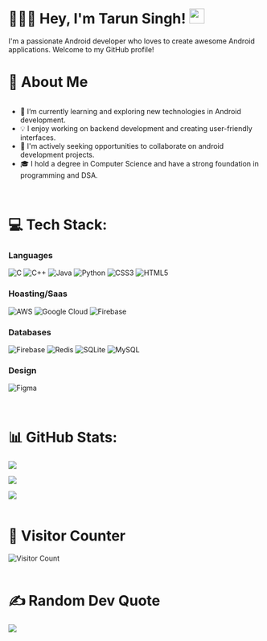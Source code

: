 <h1> 👨🏻‍💻 Hey, I'm Tarun Singh!  <img src="https://raw.githubusercontent.com/aemmadi/aemmadi/master/wave.gif" width="30px"></h1>
I'm a passionate Android developer who loves to create awesome Android applications. Welcome to my GitHub profile! 
<br> 

<h1>🚀 About Me</h1>
<div style="display:flex; align-items:center; justify-content: center; ">
  

 <div >

- 🌱 I’m currently learning and exploring new technologies in Android development.
- 💡 I enjoy working on backend development and creating user-friendly interfaces.
- 💼 I'm actively seeking opportunities to collaborate on android development projects.
- 🎓 I hold a degree in Computer Science and have a strong foundation in programming and DSA.

</div>
</div>

<br>

# 💻 Tech Stack:
### Languages
![C](https://img.shields.io/badge/c-%2300599C.svg?style=for-the-badge&logo=c&logoColor=white)
![C++](https://img.shields.io/badge/c++-%2300599C.svg?style=for-the-badge&logo=c%2B%2B&logoColor=white)
![Java](https://img.shields.io/badge/java-%23ED8B00.svg?style=for-the-badge&logo=openjdk&logoColor=white)
![Python](https://img.shields.io/badge/python-3670A0?style=for-the-badge&logo=python&logoColor=ffdd54)
![CSS3](https://img.shields.io/badge/css3-%231572B6.svg?style=for-the-badge&logo=css3&logoColor=white)
![HTML5](https://img.shields.io/badge/html5-%23E34F26.svg?style=for-the-badge&logo=html5&logoColor=white)

### Hoasting/Saas
![AWS](https://img.shields.io/badge/AWS-%23FF9900.svg?style=for-the-badge&logo=amazon-aws&logoColor=white) 
![Google Cloud](https://img.shields.io/badge/GoogleCloud-%234285F4.svg?style=for-the-badge&logo=google-cloud&logoColor=white)
![Firebase](https://img.shields.io/badge/firebase-%23039BE5.svg?style=for-the-badge&logo=firebase) 

### Databases
![Firebase](https://img.shields.io/badge/Firebase-039BE5?style=for-the-badge&logo=Firebase&logoColor=white) 
![Redis](https://img.shields.io/badge/redis-%23DD0031.svg?style=for-the-badge&logo=redis&logoColor=white)
![SQLite](https://img.shields.io/badge/sqlite-%2307405e.svg?style=for-the-badge&logo=sqlite&logoColor=white)
![MySQL](https://img.shields.io/badge/mysql-%2300000f.svg?style=for-the-badge&logo=mysql&logoColor=white) 

### Design
![Figma](https://img.shields.io/badge/figma-%23F24E1E.svg?style=for-the-badge&logo=figma&logoColor=white)

<br>

# 📊 GitHub Stats:
![](https://github-readme-stats.vercel.app/api/top-langs/?username=TarunSingh2002&theme=solarized-dark&hide_border=false&include_all_commits=false&count_private=false&layout=compact)<br/>

![](https://github-readme-stats.vercel.app/api?username=TarunSingh2002&theme=solarized-dark&hide_border=false&include_all_commits=false&count_private=false)
<br/>

![](https://github-readme-streak-stats.herokuapp.com/?user=TarunSingh2002&theme=solarized-dark&hide_border=false)<br/>
<br>

# 👀 Visitor Counter
![Visitor Count](https://profile-counter.glitch.me/TarunSingh2002/count.svg)
<br>
<br>

# ✍️ Random Dev Quote
![](https://quotes-github-readme.vercel.app/api?type=horizontal&theme=tokyonight)
<!-- 
## 🌐 Socials:
[![Reddit](https://img.shields.io/badge/Reddit-%23FF4500.svg?logo=Reddit&logoColor=white)](https://reddit.com/user/asdf) [![Stack Overflow](https://img.shields.io/badge/-Stackoverflow-FE7A16?logo=stack-overflow&logoColor=white)](https://stackoverflow.com/users/asdf) [![TikTok](https://img.shields.io/badge/TikTok-%23000000.svg?logo=TikTok&logoColor=white)](https://tiktok.com/@asdf) [![Twitch](https://img.shields.io/badge/Twitch-%239146FF.svg?logo=Twitch&logoColor=white)](https://twitch.tv/asdf) [![Twitter](https://img.shields.io/badge/Twitter-%231DA1F2.svg?logo=Twitter&logoColor=white)](https://twitter.com/asdf) [![YouTube](https://img.shields.io/badge/YouTube-%23FF0000.svg?logo=YouTube&logoColor=white)](https://youtube.com/@asdf)  -->

<!-- ## 💻 Programming Quotes
[![Readme Quotes](https://quotes-github-readme.vercel.app/api?type=horizontal&theme=dark)]
 -->
 <!-- ## 📫 Let's Connect

You can find me on various platforms. Let's connect and chat!

- [LinkedIn](https://www.linkedin.com/in/your-linkedin-profile/)
- [Twitter](https://twitter.com/your-twitter-handle)
- [Personal Website](https://www.yourwebsite.com)

## 🤝 Looking to Collaborate?

I'm always open to collaborating on interesting web development projects. If you have an idea or project in mind, feel free to reach out to me. Let's build something amazing together!
 -->
